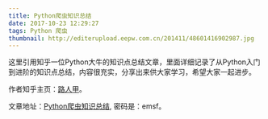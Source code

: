 ```yaml
---
title: Python爬虫知识总结
date: 2017-10-23 12:29:27
tags: Python 爬虫
thumbnail: http://editerupload.eepw.com.cn/201411/48601416902987.jpg
---
```


这里引用知乎一位Python大牛的知识点总结文章，里面详细记录了从Python入门到进阶的知识点总结，内容很充实，分享出来供大家学习，希望大家一起进步。

作者知乎主页：[路人甲][1]。

文章地址：[Python爬虫知识总结][2], 密码是：emsf。

  [1]: https://www.zhihu.com/people/sgai/activities
  [2]: https://pan.baidu.com/s/1kVCD0Tx
